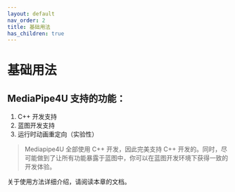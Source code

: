 ```yaml
---
layout: default
nav_order: 2
title: 基础用法
has_children: true
---
```


# 基础用法

## MediaPipe4U 支持的功能：

1. C++ 开发支持
2. 蓝图开发支持
3. 运行时动画重定向（实验性）


> Mediapipe4U 全部使用 C++ 开发，因此完美支持 C++ 开发的。同时，尽可能做到了让所有功能暴露于蓝图中，你可以在蓝图开发环境下获得一致的开发体验。

关于使用方法详细介绍，请阅读本章的文档。